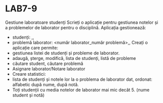 # LAB7-9
Gestiune laboratoare studenți
Scrieți o aplicație pentru gestiunea notelor și a problemelor de laborator pentru o disciplină.
Aplicația gestionează:
- studenți: <studentID>,<nume>,<grup>
- problemă laborator: <număr laborator_număr problemă>,<descriere>, <deadline>
Creați o aplicație care permite:
- gestiunea listei de studenți și probleme de laborator.
- adaugă, șterge, modifică, lista de studenți, listă de probleme
- căutare student, căutare problemă
- Asignare laborator/Notare laborator
- Creare statistici:
- lista de studenți și notele lor la o problema de laborator dat, ordonat: alfabetic după nume,
după notă.
- Toți studenții cu media notelor de laborator mai mic decât 5. (nume student și notă)
